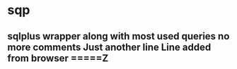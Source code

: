 # sqp
sqlplus wrapper along with most used queries
no more comments
Just another line
Line added from browser
=====Z
-----
##

